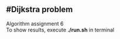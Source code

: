 #Dijkstra problem
---  
Algorithm assignment 6  
To show results, execute **./run.sh** in terminal 
